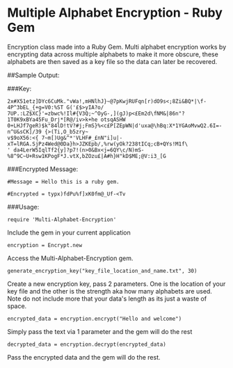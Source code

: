 Multiple Alphabet Encryption - Ruby Gem
===============

Encryption class made into a Ruby Gem. Multi alphabet encryption works by encrypting data across multiple alphabets to make it more obscure, these alphabets are then saved as a key file so the data can later be recovered.

  
##Sample Output:

###Key:
```
2x#X51etz]DYc6CuMk."vWa!,mHNlhJ}~@7pKwjRUFqn[r)dO9s<;8Zi&BQ*|\f-4P^3bEL_{+g=V0:%ST G('£$>yIA?o/
7UP.:LZ$XC}'=zbwc%!Il#{V3Q;~^OyG-,](gJ)p<£Em2d\fNM&|86n"?1T0K9xBYa45Fu_Drj*[R@/iv>k+he otsqASHW
0+LHJf7geR)$k"84lD!tV?#j;FmS}%<c£P[ZEpWN|d'uxa@\hBq:X*1YGAoMvwQ2.6I=-n^U&sCK]/39 {>(Ti,O_b5zry~
v$9oX56:<{ 7~m[)Ug&^*'VLHF#_£nN"i]u|-xT=lRGA.SjPz4Wed@0Da}h>JZKEpb/,%rw(yOk?238tICq;cB+QYs!M1f\
' da4LerW5IqlTf2{y]?p7!(n>0&Bx<j=6QY\c/N)mS-%8^9C~U+Rsw1KPogF*J.vtX,bZOzu£|A#h}H"kD$ME;@V:i3_[G
```

###Encrypted Message:
```
#Message = Hello this is a ruby gem.

#Encrypted = typx)fdPu%f]xK0fm@_Uf-<Tv

```




###Usage:

```
require 'Multi-Alphabet-Encryption'
```
  Include the gem in your current application
  
  
```
encryption = Encrypt.new

```
  Access the Multi-Alphabet-Encryption gem.

```
generate_encryption_key("key_file_location_and_name.txt", 30)
```
  Create a new encryption key, pass 2 parameters. One is the location of your key file and the other is the   strength   aka how many alphabets are used. Note do not include more that your data's length as its just a waste of space.
  
```
encrypted_data = encryption.encrypt("Hello and welcome")
```
  Simply pass the text via 1 parameter and the gem will do the rest


```
decrypted_data = encryption.decrypt(encrypted_data)
```
  Pass the encrypted data and the gem will do the rest.
  

